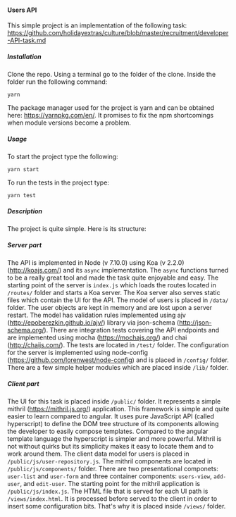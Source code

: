 #### Users API

This simple project is an implementation of the following task: https://github.com/holidayextras/culture/blob/master/recruitment/developer-API-task.md

##### Installation
Clone the repo. Using a terminal go to the folder of the clone. Inside the folder run the following command:
```
yarn
```
The package manager used for the project is yarn and can be obtained here: https://yarnpkg.com/en/. It promises to fix the npm shortcomings when module versions become a problem.

##### Usage
To start the project type the following:
```
yarn start
```
To run the tests in the project type:
```
yarn test
```

##### Description
The project is quite simple. Here is its structure:

##### Server part
The API is implemented in Node (v 7.10.0) using Koa (v 2.2.0) (http://koajs.com/) and its `async` implementation. The `async` functions turned to be a really great tool and made the task quite enjoyable and easy. The starting point of the server is `index.js` which loads the routes located in `/routes/` folder and starts a Koa server. The Koa server also serves static files which contain the UI for the API. The model of users is placed in `/data/` folder. The user objects are kept in memory and are lost upon a server restart. The model has validation rules implemented using ajv (http://epoberezkin.github.io/ajv/) library via json-schema (http://json-schema.org/). There are integration tests covering the API endpoints and are implemented using mocha (https://mochajs.org/) and chai (http://chaijs.com/). The tests are located in `/test/` folder. The configuration for the server is implemented using node-config (https://github.com/lorenwest/node-config) and is placed in `/config/` folder. There are a few simple helper modules which are placed inside `/lib/` folder.

##### Client part
The UI for this task is placed inside `/public/` folder. It represents a simple mithril (https://mithril.js.org/) application. This framework is simple and quite easier to learn compared to angular. It uses pure JavaScript API (called hyperscript) to define the DOM tree structure of its components allowing the developer to easily compose templates. Compared to the angular template language the hyperscript is simpler and more powerful. Mithril is not without quirks but its simplicity makes it easy to locate them and to work around them. The client data model for users is placed in `/public/js/user-repository.js`. The mithril components are located in `/public/js/components/` folder. There are two presentational componets: `user-list` and `user-form` and three container components: `users-view`, `add-user`, and `edit-user`. The starting point for the mithril application is `/public/js/index.js`. The HTML file that is served for each UI path is `/views/index.html`. It is processed before served to the client in order to insert some configuration bits. That's why it is placed inside `/views/` folder.